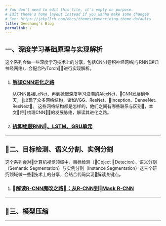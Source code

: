```yaml
---
# You don't need to edit this file, it's empty on purpose.
# Edit theme's home layout instead if you wanna make some changes
# See: https://jekyllrb.com/docs/themes/#overriding-theme-defaults
title: Geeshang's Blog
permalink: /
---
```


## 一、深度学习基础原理与实现解析
这个系列会做一些深度学习技术上的分享，包括CNN(卷积神经网络)与RNN(递归神经网络)，会配合PyTorch进行实现解析。

1. ### [解读CNN进化之路](/cnn-evolution)
    从CNN鼻祖LeNet、再到掀起深度学习浪潮的AlexNet，CNN发展到今天，出现了众多网络结构，诸如VGG、ResNet、Inception、DenseNet、ResNext。 这些网络结构都是怎样的，他们之间有哪些联系与区别，本文将梳理CNN的发展脉络，解读其进化之路。

2. ### [拆卸组装RNN、LSTM、GRU单元](/rnn-cell)
---

## 二、目标检测、语义分割、实例分割
这个系列会对计算机视觉领域中，目标检测（Object Detecion）、语义分割（Semantic Segmentation）与实例分割（Instance Segmentation）这三个研究领域做一些技术上的分享，会结合代码实现解读关键点。
1. ### [解读R-CNN魔改之路：从R-CNN到Mask R-CNN](/rcnn)
---

## 三、模型压缩
---